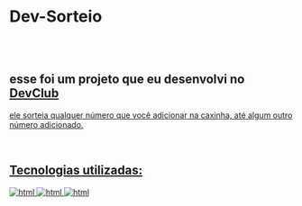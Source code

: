 <h1>Dev-Sorteio</h1>
<br>
<br>
<h2>esse foi um projeto que eu desenvolvi no <a href="https://rodolfomori.com.br/devclub"</a>DevClub</h2>
  <p>ele sorteia qualquer número que você adicionar na caxinha, até algum outro número adicionado.</p>
<br>
<h2>Tecnologias utilizadas:</h2>
<img src="https://img.shields.io/badge/HTML5-E34F26?style=for-the-badge&logo=html5&logoColor=white" alt="html" />
<img src="https://img.shields.io/badge/CSS3-1572B6?style=for-the-badge&logo=css3&logoColor=white"  alt="html" />
<img src=https://img.shields.io/badge/JavaScript-323330?style=for-the-badge&logo=javascript&logoColor=F7DF1E  alt="html" />
<br>
